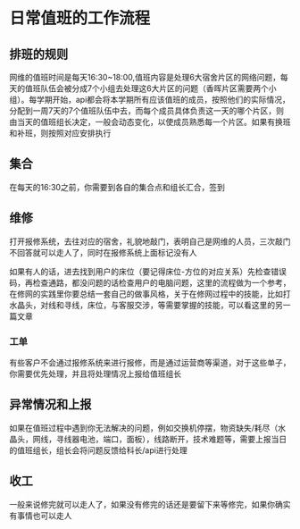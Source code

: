 # 日常值班的工作流程
## 排班的规则
网维的值班时间是每天16:30~18:00,值班内容是处理6大宿舍片区的网络问题，每天的值班队伍会被分成7个小组去处理这6大片区的问题（香晖片区需要两个小组）。每学期开始，api都会将本学期所有应该值班的成员，按照他们的实际情况，分配到一周7天的7个值班队伍中去，而每个成员具体负责这一天的哪个片区，则由当天的值班组长决定，一般会动态变化，以使成员熟悉每一个片区。如果有换班和补班，则按照对应安排执行
## 集合
在每天的16:30之前，你需要到各自的集合点和组长汇合，签到
## 维修
打开报修系统，去往对应的宿舍，礼貌地敲门，表明自己是网维的人员，三次敲门不回答就可以走人了，同时在报修系统上面标记没有人

如果有人的话，进去找到用户的床位（要记得床位-方位的对应关系）先检查错误码，再检查通路，都没问题的话检查用户的电脑问题，这里的流程做为一个参考，在修网的实践里你要总结一套自己的做事风格，关于在修网过程中的技能，比如打水晶头，对线和寻线，床位，与客服交涉，等需要掌握的技能，可以看这里的另一篇文章
### 工单
有些客户不会通过报修系统来进行报修，而是通过运营商等渠道，对于这些单子，你需要优先处理，并且将处理情况上报给值班组长
## 异常情况和上报
如果在值班过程中遇到你无法解决的问题，例如交换机停摆，物资缺失/耗尽（水晶头，网线，寻线器电池，端口，面板），线路断开，技术难题等，需要上报当日的值班组长，组长会将问题反馈给科长/api进行处理
## 收工
一般来说修完就可以走人了，如果没有修完的话还是要留下来等修完，如果你确实有事情也可以走人
